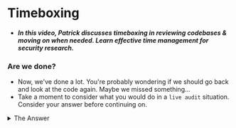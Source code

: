 # Timeboxing
- ***In this video, Patrick discusses timeboxing in reviewing codebases & moving on when needed. Learn effective time management for security research.***

### Are we done?
- Now, we've done a lot. You're probably wondering if we should go back and look at the code again. Maybe we missed something...
- Take a moment to consider what you would do in a `live audit` situation. Consider your answer before continuing on.

<details closed>
<summary> The Answer </summary>

>> **Maybe.**
- Honestly, we can always look at one more line of code. We can always further scrutinize a repo. At some point however, we have to say "I'm done."
- A lot of time's we're going to be time-boxed in what we do. There will be a limit to the amount of time we can reasonably spend on something. Sometimes this time-boxing is a hard limit we impose on ourselves to assure we remain at our most efficient.
- Often a pressing situation comes down to time management and setting bounds on the time we spend on things.
- We'll go over a few time-boxing strategies a little later as well.
</details>

